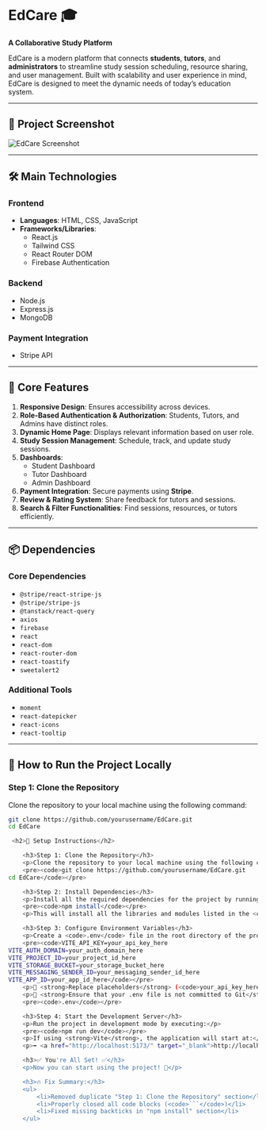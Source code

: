 # EdCare 🎓  
**A Collaborative Study Platform**  

EdCare is a modern platform that connects **students**, **tutors**, and **administrators** to streamline study session scheduling, resource sharing, and user management. Built with scalability and user experience in mind, EdCare is designed to meet the dynamic needs of today’s education system.

---

## 📸 Project Screenshot  
![EdCare Screenshot](https://i.ibb.co/1pbNL4s/Capture.jpg)  


 
---

## 🛠️ Main Technologies  

### **Frontend**
- **Languages**: HTML, CSS, JavaScript  
- **Frameworks/Libraries**:  
  - React.js  
  - Tailwind CSS  
  - React Router DOM  
  - Firebase Authentication  

### **Backend**  
- Node.js  
- Express.js  
- MongoDB  

### **Payment Integration**  
- Stripe API  

---

## 🌟 Core Features  
1. **Responsive Design**: Ensures accessibility across devices.  
2. **Role-Based Authentication & Authorization**: Students, Tutors, and Admins have distinct roles.  
3. **Dynamic Home Page**: Displays relevant information based on user role.  
4. **Study Session Management**: Schedule, track, and update study sessions.  
5. **Dashboards**:  
   - Student Dashboard  
   - Tutor Dashboard  
   - Admin Dashboard  
6. **Payment Integration**: Secure payments using **Stripe**.  
7. **Review & Rating System**: Share feedback for tutors and sessions.  
8. **Search & Filter Functionalities**: Find sessions, resources, or tutors efficiently.  

---

## 📦 Dependencies  

### **Core Dependencies**  
- `@stripe/react-stripe-js`  
- `@stripe/stripe-js`  
- `@tanstack/react-query`  
- `axios`  
- `firebase`  
- `react`  
- `react-dom`  
- `react-router-dom`  
- `react-toastify`  
- `sweetalert2`  

### **Additional Tools**  
- `moment`  
- `react-datepicker`  
- `react-icons`  
- `react-tooltip`  

---

## 🚀 How to Run the Project Locally  

### Step 1: Clone the Repository  
Clone the repository to your local machine using the following command:  

```bash
git clone https://github.com/yourusername/EdCare.git
cd EdCare

 <h2>📌 Setup Instructions</h2>

    <h3>Step 1: Clone the Repository</h3>
    <p>Clone the repository to your local machine using the following command:</p>
    <pre><code>git clone https://github.com/yourusername/EdCare.git
cd EdCare</code></pre>

    <h3>Step 2: Install Dependencies</h3>
    <p>Install all the required dependencies for the project by running:</p>
    <pre><code>npm install</code></pre>
    <p>This will install all the libraries and modules listed in the <code>package.json</code> file.</p>

    <h3>Step 3: Configure Environment Variables</h3>
    <p>Create a <code>.env</code> file in the root directory of the project and add the following environment variables:</p>
    <pre><code>VITE_API_KEY=your_api_key_here
VITE_AUTH_DOMAIN=your_auth_domain_here
VITE_PROJECT_ID=your_project_id_here
VITE_STORAGE_BUCKET=your_storage_bucket_here
VITE_MESSAGING_SENDER_ID=your_messaging_sender_id_here
VITE_APP_ID=your_app_id_here</code></pre>
    <p>🔹 <strong>Replace placeholders</strong> (<code>your_api_key_here</code>, etc.) with actual credentials.</p>
    <p>🔹 <strong>Ensure that your .env file is not committed to Git</strong> by adding <code>.env</code> to your <code>.gitignore</code> file:</p>
    <pre><code>.env</code></pre>

    <h3>Step 4: Start the Development Server</h3>
    <p>Run the project in development mode by executing:</p>
    <pre><code>npm run dev</code></pre>
    <p>If using <strong>Vite</strong>, the application will start at:</p>
    <p>➡️ <a href="http://localhost:5173/" target="_blank">http://localhost:5173/</a></p>

    <h3>✅ You're All Set! ✅</h3>
    <p>Now you can start using the project! 🚀</p>

    <h3>🔥 Fix Summary:</h3>
    <ul>
        <li>Removed duplicate "Step 1: Clone the Repository" section</li>
        <li>Properly closed all code blocks (<code>```</code>)</li>
        <li>Fixed missing backticks in "npm install" section</li>
    </ul>
